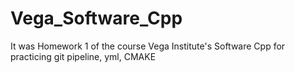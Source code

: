 # Vega_Software_Cpp
It was Homework 1 of the course Vega Institute's Software Cpp for practicing git pipeline, yml, CMAKE
